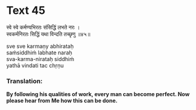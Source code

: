 # Text 45

स्वे स्वे कर्मण्यभिरतः संसिद्धिं लभते नरः ।  
स्वकर्मनिरतः सिद्धिं यथा विन्दति तच्छृणु ॥४५॥

sve sve karmaṇy abhirataḥ  
saḿsiddhiḿ labhate naraḥ  
sva-karma-nirataḥ siddhiḿ  
yathā vindati tac chṛṇu



### Translation:

**By following his qualities of work, every man can become perfect. Now please hear from Me how this can be done.**